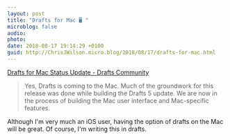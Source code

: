 ```yaml
---
layout: post
title: "Drafts for Mac 🖥 "
microblog: false
audio: 
photo: 
date: 2018-08-17 19:14:29 +0100
guid: http://ChrisJWilson.micro.blog/2018/08/17/drafts-for-mac.html
---
```

[Drafts for Mac Status Update - Drafts Community](https://forums.getdrafts.com/t/drafts-for-mac-status-update/2276)

> Yes, Drafts is coming to the Mac. Much of the groundwork for this release was done while building the Drafts 5 update. We are now in the process of building the Mac user interface and Mac-specific features.

Although I'm very much an iOS user, having the option of drafts on the Mac will be great. Of course, I'm writing this in drafts. 
